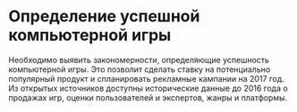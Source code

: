 # Определение успешной компьютерной игры

Необходимо выявить закономерности, определяющие успешность компьютерной игры. 
Это позволит сделать ставку на потенциально популярный продукт и спланировать рекламные кампании на 2017 год. 
Из открытых источников доступны исторические данные до 2016 года о продажах игр, оценки пользователей и экспертов, жанры и платформы. 
